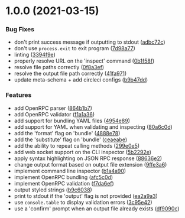 # 1.0.0 (2021-03-15)


### Bug Fixes

* don't print success message if outputting to stdout ([adbc72c](https://github.com/xops/openrpc-cli/commit/adbc72cab76b0bdb726ce7fb1eaff87fa37298da))
* don't use `process.exit` to exit program ([7d98a77](https://github.com/xops/openrpc-cli/commit/7d98a77312f1921375332a6ca1b5ef291727087c))
* linting ([3394f9e](https://github.com/xops/openrpc-cli/commit/3394f9ea47a07773a7144d05d340eed1c7d812d7))
* properly resolve URL on the 'inspect' command ([0b1f58f](https://github.com/xops/openrpc-cli/commit/0b1f58ff2d01671d2b9555b1709d9b9115afcd21))
* resolve file paths correctly ([0f8a3ef](https://github.com/xops/openrpc-cli/commit/0f8a3efdfc6a10940e759ee4163a77061cdbb199))
* resolve the output file path correctly ([41fa971](https://github.com/xops/openrpc-cli/commit/41fa97113bb099483c32e50c06d706af101629ae))
* update meta-schema + add circleci configs ([b9b47dd](https://github.com/xops/openrpc-cli/commit/b9b47dd76c64974d242f76de7bea34aa4c658c25))


### Features

* add OpenRPC parser ([864b1b7](https://github.com/xops/openrpc-cli/commit/864b1b75c9c526ebe44e8fc5e6d9351d10f4a2a1))
* add OpenRPC validator ([f1a1a36](https://github.com/xops/openrpc-cli/commit/f1a1a365d595f85f100741f5fcd00a4c3f1bfc6f))
* add support for bundling YAML files ([4954e89](https://github.com/xops/openrpc-cli/commit/4954e89d17178f45362467b212a293fe9bc2e7e7))
* add support for YAML when validating and inspecting ([80a6c0d](https://github.com/xops/openrpc-cli/commit/80a6c0dad820c6835083d8c316963825923fc88a))
* add the 'format' flag on 'bundle' ([4888e78](https://github.com/xops/openrpc-cli/commit/4888e78b92cdd603c9cc99f599fd5cb9d2245a47))
* add the 'substitute' flag on 'bundle' ([ceaeabe](https://github.com/xops/openrpc-cli/commit/ceaeabe63e7999d180478ffcbf37112c954d86ef))
* add the ability to repeat calling methods ([299e0e5](https://github.com/xops/openrpc-cli/commit/299e0e52584b7b90d0136066cc0f08d897377c82))
* add web socket support on the CLI inspector ([5b2292e](https://github.com/xops/openrpc-cli/commit/5b2292eafbc6162bd5c0a7425bb485bac2f18759))
* apply syntax highlighting on JSON RPC response ([88636e2](https://github.com/xops/openrpc-cli/commit/88636e2d04bf9904288f57f75c5dfa864c28812e))
* change output format based on output file extension ([9ffe3a6](https://github.com/xops/openrpc-cli/commit/9ffe3a653f40c9e2043ccddf4d749698878ddcf5))
* implement command line inspector ([b1a4a90](https://github.com/xops/openrpc-cli/commit/b1a4a90d1eb88f7621f766c9f4259cc83d599144))
* implement OpenRPC bundling ([afc5c0d](https://github.com/xops/openrpc-cli/commit/afc5c0d47fb0670a7472af17f5310ad33bdfaa15))
* implement OpenRPC validation ([f7da6ef](https://github.com/xops/openrpc-cli/commit/f7da6ef87c9eefa997f180298dedc1ae20bf5ffd))
* output styled strings ([b9c6038](https://github.com/xops/openrpc-cli/commit/b9c6038a73e5b44c277d17dfa8a0797863b63001))
* print to stdout if the 'output' flag is not provided ([ea2a9a3](https://github.com/xops/openrpc-cli/commit/ea2a9a37fb4632509ca46d37be8396a54eb6d924))
* use `console.table` to display validation errors ([3c95e42](https://github.com/xops/openrpc-cli/commit/3c95e422aace51641249ad5a31db7e1b0b55ba80))
* use a 'confirm' prompt when an output file already exists ([df9090c](https://github.com/xops/openrpc-cli/commit/df9090c5938eda35d65c0559ed3820adf80944e5))

